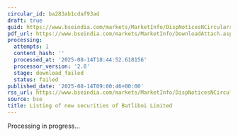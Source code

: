 ```yaml
---
circular_id: ba283ab1cdaf93ad
draft: true
guid: https://www.bseindia.com/markets/MarketInfo/DispNoticesNCirculars.aspx?Noticeid={FE36B1A4-15FD-4A4B-B1B6-DD34538AB6CD}&noticeno=20250814-10&dt=08/14/2025&icount=10&totcount=67&flag=0
pdf_url: https://www.bseindia.com/markets/MarketInfo/DownloadAttach.aspx?id=20250814-10&attachedId=
processing:
  attempts: 1
  content_hash: ''
  processed_at: '2025-08-14T18:44:52.618156'
  processor_version: '2.0'
  stage: download_failed
  status: failed
published_date: '2025-08-14T09:00:46+00:00'
rss_url: https://www.bseindia.com/markets/MarketInfo/DispNoticesNCirculars.aspx?Noticeid={FE36B1A4-15FD-4A4B-B1B6-DD34538AB6CD}&noticeno=20250814-10&dt=08/14/2025&icount=10&totcount=67&flag=0
source: bse
title: Listing of new securities of Batliboi Limited
---
```


Processing in progress...